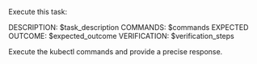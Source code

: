 Execute this task:

DESCRIPTION: $task_description
COMMANDS: $commands
EXPECTED OUTCOME: $expected_outcome
VERIFICATION: $verification_steps

Execute the kubectl commands and provide a precise response.

